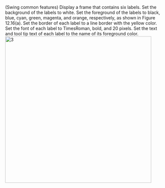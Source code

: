 (Swing common features) Display a frame that contains six labels. Set the background
of the labels to white. Set the foreground of the labels to black, blue,
cyan, green, magenta, and orange, respectively, as shown in Figure 12.16(a). Set
the border of each label to a line border with the yellow color. Set the font of
each label to TimesRoman, bold, and 20 pixels. Set the text and tool tip text of
each label to the name of its foreground color.
<img width="470" alt="3" src="https://user-images.githubusercontent.com/110309198/196057201-481ab961-2dd5-4b11-b0eb-beb2be4f2ea0.png">
